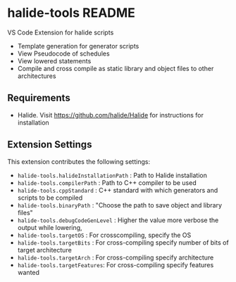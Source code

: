 # halide-tools README

VS Code Extension for halide scripts

- Template generation for generator scripts
- View Pseudocode of schedules
- View lowered statements
- Compile and cross compile as static library and object files to other architectures

## Requirements

- Halide. Visit https://github.com/halide/Halide for instructions for installation

## Extension Settings

This extension contributes the following settings:

* `halide-tools.halideInstallationPath` : Path to Halide installation
* `halide-tools.compilerPath` :  Path to C++ compiler to be used
* `halide-tools.cppStandard` : C++ standard with which generators and scripts to be compiled
* `halide-tools.binaryPath` : "Choose the path to save object and library files"
* `halide-tools.debugCodeGenLevel` : Higher the value more verbose the output while lowering,
* `halide-tools.targetOS` : For crosscompiling, specify the OS
* `halide-tools.targetBits` : For cross-compiling specify number of bits of target architecture
* `halide-tools.targetArch` : For cross-compiling specify architecture
* `halide-tools.targetFeatures`: For cross-compiling specify features wanted

